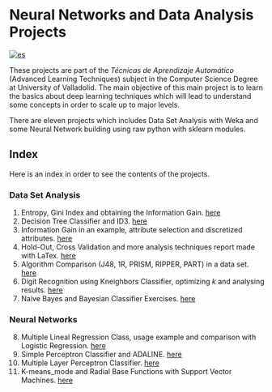 # Neural Networks and Data Analysis Projects

[![es](https://img.shields.io/badge/lang-es-red.svg)](/README-ES.md)

These projects are part of the _Técnicas de Aprendizaje Automático_ (Advanced Learning Techniques) subject in the Computer Science Degree at University of Valladolid.
The main objective of this main project is to learn the basics about deep learning techniques which will lead to understand some concepts in order to scale up to major levels.

There are eleven projects which includes Data Set Analysis with Weka and some Neural Network building using raw python with sklearn modules.

## Index
Here is an index in order to see the contents of the projects.

### Data Set Analysis
1. Entropy, Gini Index and obtaining the Information Gain. [here](https://github.com/Pablomartin11/neural-networks-data-analysis/tree/main/P1)
2. Decision Tree Classifier and ID3. [here](https://github.com/Pablomartin11/neural-networks-data-analysis/tree/main/P2)
3. Information Gain in an example, attribute selection and discretized attributes. [here](https://github.com/Pablomartin11/neural-networks-data-analysis/tree/main/P3)
4. Hold-Out, Cross Validation and more analysis techniques report made with LaTex. [here](https://github.com/Pablomartin11/neural-networks-data-analysis/tree/main/P4)
5. Algorithm Comparison (J48, 1R, PRISM, RIPPER, PART) in a data set. [here](https://github.com/Pablomartin11/neural-networks-data-analysis/tree/main/P5)
6. Digit Recognition using Kneighbors Classifier, optimizing _k_ and analysing results. [here](https://github.com/Pablomartin11/neural-networks-data-analysis/tree/main/P6)
7. Naive Bayes and Bayesian Classifier Exercises. [here](https://github.com/Pablomartin11/neural-networks-data-analysis/tree/main/P7)

### Neural Networks
8. Multiple Lineal Regression Class, usage example and comparison with Logistic Regression. [here](https://github.com/Pablomartin11/neural-networks-data-analysis/tree/main/P8)
9. Simple Perceptron Classifier and ADALINE. [here](https://github.com/Pablomartin11/neural-networks-data-analysis/tree/main/P9)
10. Multiple Layer Perceptron Classifier. [here](https://github.com/Pablomartin11/neural-networks-data-analysis/tree/main/P10)
11. K-means_mode and Radial Base Functions with Support Vector Machines. [here](https://github.com/Pablomartin11/neural-networks-data-analysis/tree/main/P11)



